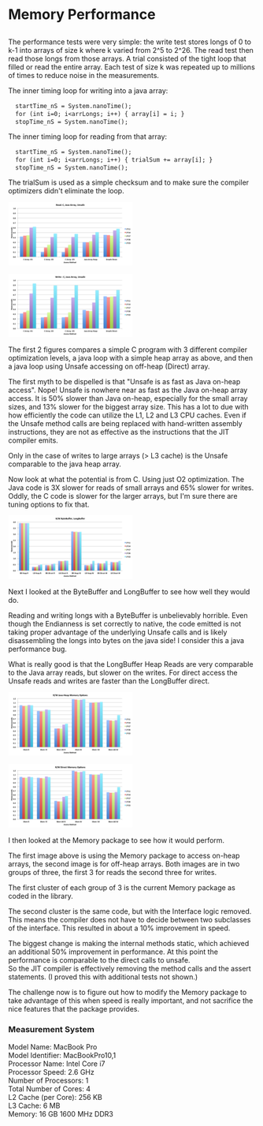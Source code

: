 # Memory Performance

## 

The performance tests were very simple: the write test stores longs of 0 to k-1 into arrays of size k where k varied from 2^5 to 2^26.
The read test then read those longs from those arrays. A trial consisted of the tight loop that filled or read the entire array.
Each test of size k was repeated up to millions of times to reduce noise in the measurements.

The inner timing loop for writing into a java array:

      startTime_nS = System.nanoTime();
      for (int i=0; i<arrLongs; i++) { array[i] = i; }
      stopTime_nS = System.nanoTime();

The inner timing loop for reading from that array:

      startTime_nS = System.nanoTime();
      for (int i=0; i<arrLongs; i++) { trialSum += array[i]; }
      stopTime_nS = System.nanoTime();

The trialSum is used as a simple checksum and to make sure the compiler optimizers didn't eliminate the loop.

<img style="max-width:50%;" src="img/Read_C_Java_Unsafe.png" alt="img/Read_C_Java_Unsafe.png"></img>

<img style="max-width:50%;" src="img/Write_C_Java_Unsafe.png" alt="img/Write_C_Java_Unsafe.png"></img>

The first 2 figures compares a simple C program with 3 different compiler optimization levels, a java loop with a simple heap array as above, 
and then a java loop using Unsafe accessing on off-heap (Direct) array.

The first myth to be dispelled is that "Unsafe is as fast as Java on-heap access". Nope!
Unsafe is nowhere near as fast as the Java on-heap array access. 
It is 50% slower than Java on-heap, especially for the small array sizes, and 13% slower for the biggest array size. 
This has a lot to due with how efficiently the code can utilize the L1, L2 and L3 CPU caches.
Even if the Unsafe method calls are being replaced with hand-written assembly instructions, 
they are not as effective as the instructions that the JIT compiler emits.

Only in the case of writes to large arrays (> L3 cache) is the Unsafe comparable to the java heap array.

Now look at what the potential is from C. Using just O2 optimization.
The Java code is 3X slower for reads of small arrays and 65% slower for writes.
Oddly, the C code is slower for the larger arrays, but I'm sure there are tuning options to fix that.

<img style="max-width:50%;" src="img/BB_LB.png" alt="img/BB_LB.png"></img>

Next I looked at the ByteBuffer and LongBuffer to see how well they would do.

Reading and writing longs with a ByteBuffer is unbelievably horrible. 
Even though the Endianness is set correctly to native, the code emitted is not taking proper advantage of the
underlying Unsafe calls and is likely disassembling the longs into bytes on the java side! 
I consider this a java performance bug.

What is really good is that the LongBuffer Heap Reads are very comparable to the Java array reads,
but slower on the writes.
For direct access the Unsafe reads and writes are faster than the LongBuffer direct.

<img style="max-width:50%;" src="img/MemoryHeap.png" alt="img/MemoryHeap.png"></img>

<img style="max-width:50%;" src="img/MemoryDirect.png" alt="img/MemoryDirect.png"></img>

I then looked at the Memory package to see how it would perform.

The first image above is using the Memory package to access on-heap arrays, the second image is for off-heap arrays.
Both images are in two groups of three, the first 3 for reads the second three for writes.

The first cluster of each group of 3 is the current Memory package as coded in the library.

The second cluster is the same code, but with the Interface logic removed. 
This means the compiler does not have to decide between two subclasses of the interface.
This resulted in about a 10% improvement in speed.

The biggest change is making the internal methods static, which achieved an additional 50% improvement in performance.
At this point the performance is comparable to the direct calls to unsafe.  
So the JIT compiler is effectively removing the method calls and the assert statements. 
(I proved this with additional tests not shown.)

The challenge now is to figure out how to modify the Memory package to take advantage of this when speed is really important, 
and not sacrifice the nice features that the package provides.

















### Measurement System
  Model Name:	MacBook Pro<br>
  Model Identifier:	MacBookPro10,1<br>
  Processor Name:	Intel Core i7<br>
  Processor Speed:	2.6 GHz<br>
  Number of Processors:	1<br>
  Total Number of Cores:	4<br>
  L2 Cache (per Core):	256 KB<br>
  L3 Cache:	6 MB<br>
  Memory:	16 GB 1600 MHz DDR3
